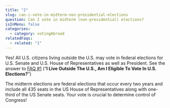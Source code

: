 ```yaml
---
title: "2"
slug: can-i-vote-in-midterm-non-presidential-elections
question: Can I vote in midterm (non-presidential) elections?
isInMenu: false
categories:
  - category: votingAbroad
relatedFaqs:
  - related: "1"
---
```

Yes! All U.S. citizens living outside the U.S. may vote in federal elections for U.S. Senate and U.S. House of Representatives as well as President. See the answer to [FAQ #1](/faqs/1) (“**I Live Outside The U.S., Am I Eligible To Vote In U.S. Elections?**”) 

The midterm elections are federal elections that occur every two years and include all 435 seats in the US House of Representatives along with one-third of the US Senate seats. Your vote is crucial to determine control of Congress! 
